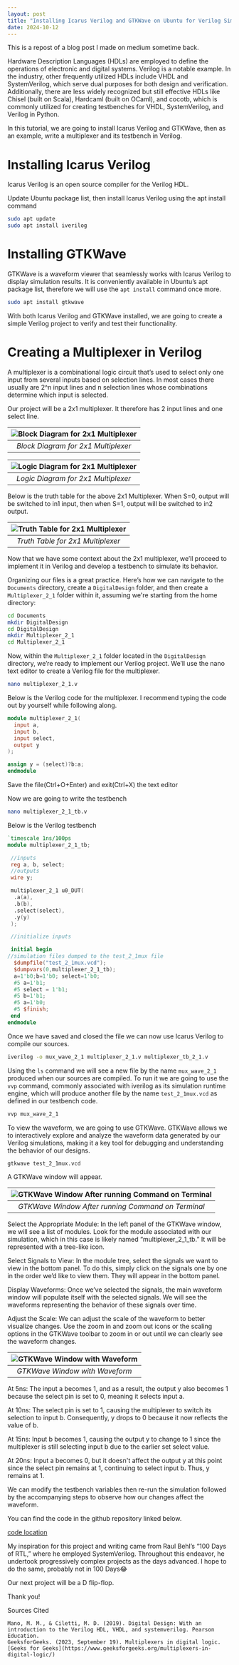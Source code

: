 ```yaml
---
layout: post
title: "Installing Icarus Verilog and GTKWave on Ubuntu for Verilog Simulation"
date: 2024-10-12
---
```


This is a repost of a blog post I made on medium sometime back. 

Hardware Description Languages (HDLs) are employed to define the operations of electronic and digital systems. Verilog is a notable example. In the industry, other frequently utilized HDLs include VHDL and SystemVerilog, which serve dual purposes for both design and verification. Additionally, there are less widely recognized but still effective HDLs like Chisel (built on Scala), Hardcaml (built on OCaml), and cocotb, which is commonly utilized for creating testbenches for VHDL, SystemVerilog, and Verilog in Python.

In this tutorial, we are going to install Icarus Verilog and GTKWave, then as an example, write a multiplexer and its testbench in Verilog.

# Installing Icarus Verilog
Icarus Verilog is an open source compiler for the Verilog HDL.

Update Ubuntu package list, then install Icarus Verilog using the apt install command

```bash
sudo apt update
sudo apt install iverilog
```

# Installing GTKWave
GTKWave is a waveform viewer that seamlessly works with Icarus Verilog to display simulation results. It is conveniently available in Ubuntu’s apt package list, therefore we will use the ```apt install``` command once more.

```bash
sudo apt install gtkwave
```

With both Icarus Verilog and GTKWave installed, we are going to create a simple Verilog project to verify and test their functionality.

# Creating a Multiplexer in Verilog
A multiplexer is a combinational logic circuit that’s used to select only one input from several inputs based on selection lines. In most cases there usually are 2^n input lines and n selection lines whose combinations determine which input is selected.

Our project will be a 2x1 multiplexer. It therefore has 2 input lines and one select line.

|![Block Diagram for 2x1 Multiplexer](/assets/iverilog/block_diag_mux.webp)|
|:--:| 
|*Block Diagram for 2x1 Multiplexer*|

|![Logic Diagram for 2x1 Multiplexer](/assets/iverilog/logic_diag_mux.webp)|
|:--:| 
|*Logic Diagram for 2x1 Multiplexer*|

Below is the truth table for the above 2x1 Multiplexer. When S=0, output will be switched to in1 input, then when S=1, output will be switched to in2 output.

|![Truth Table for 2x1 Multiplexer](/assets/iverilog/truth_table_mux.webp)|
|:--:| 
|*Truth Table for 2x1 Multiplexer*|

Now that we have some context about the 2x1 multiplexer, we’ll proceed to implement it in Verilog and develop a testbench to simulate its behavior.

Organizing our files is a great practice. Here’s how we can navigate to the ```Documents``` directory, create a ```DigitalDesign``` folder, and then create a ```Multiplexer_2_1``` folder within it, assuming we're starting from the home directory:

``` bash
cd Documents
mkdir DigitalDesign
cd DigitalDesign
mkdir Multiplexer_2_1
cd Multiplexer_2_1
```
Now, within the ```Multiplexer_2_1``` folder located in the ```DigitalDesign``` directory, we’re ready to implement our Verilog project. We’ll use the nano text editor to create a Verilog file for the multiplexer.

```bash
nano multiplexer_2_1.v
```
Below is the Verilog code for the multiplexer. I recommend typing the code out by yourself while following along.
```verilog
module multiplexer_2_1(
  input a,
  input b,
  input select,
  output y
);

assign y = (select)?b:a;
endmodule
```

Save the file(Ctrl+O+Enter) and exit(Ctrl+X) the text editor

Now we are going to write the testbench

```bash
nano multiplexer_2_1_tb.v
```
Below is the Verilog testbench

```verilog
`timescale 1ns/100ps 
module multiplexer_2_1_tb;

 //inputs
 reg a, b, select;
 //outputs
 wire y;

 multiplexer_2_1 u0_DUT(
  .a(a),
  .b(b),
  .select(select),
  .y(y)
 );

 //initialize inputs

 initial begin
//simulation files dumped to the test_2_1mux file
  $dumpfile("test_2_1mux.vcd");
  $dumpvars(0,multiplexer_2_1_tb);
  a=1'b0;b=1'b0; select=1'b0;
  #5 a=1'b1; 
  #5 select = 1'b1;
  #5 b=1'b1;
  #5 a=1'b0;
  #5 $finish;
 end
endmodule
```

Once we have saved and closed the file we can now use Icarus Verilog to compile our sources.

```bash 
iverilog -o mux_wave_2_1 multiplexer_2_1.v multiplexer_tb_2_1.v
```

Using the ```ls``` command we will see a new file by the name ```mux_wave_2_1``` produced when our sources are compiled. To run it we are going to use the ```vvp``` command, commonly associated with iverilog as its simulation runtime engine, which will produce another file by the name ```test_2_1mux.vcd``` as defined in our testbench code.

```bash
vvp mux_wave_2_1
```

To view the waveform, we are going to use GTKWave. GTKWave allows we to interactively explore and analyze the waveform data generated by our Verilog simulations, making it a key tool for debugging and understanding the behavior of our designs.

```bash
gtkwave test_2_1mux.vcd
```

A GTKWave window will appear.

|![GTKWave Window After running Command on Terminal](/assets/iverilog/GTKWave_window_one.webp)|
|:--:| 
|*GTKWave Window After running Command on Terminal*|

Select the Appropriate Module: In the left panel of the GTKWave window, we will see a list of modules. Look for the module associated with our simulation, which in this case is likely named “multiplexer_2_1_tb.” It will be represented with a tree-like icon.

Select Signals to View: In the module tree, select the signals we want to view in the bottom panel. To do this, simply click on the signals one by one in the order we’d like to view them. They will appear in the bottom panel.

Display Waveforms: Once we’ve selected the signals, the main waveform window will populate itself with the selected signals. We will see the waveforms representing the behavior of these signals over time.

Adjust the Scale: We can adjust the scale of the waveform to better visualize changes. Use the zoom in and zoom out icons or the scaling options in the GTKWave toolbar to zoom in or out until we can clearly see the waveform changes.

|![GTKWave Window with Waveform](/assets/iverilog/GTKWave_window_two.webp)|
|:--:| 
|*GTKWave Window with Waveform*|

At 5ns: The input a becomes 1, and as a result, the output y also becomes 1 because the select pin is set to 0, meaning it selects input a.

At 10ns: The select pin is set to 1, causing the multiplexer to switch its selection to input b. Consequently, y drops to 0 because it now reflects the value of b.

At 15ns: Input b becomes 1, causing the output y to change to 1 since the multiplexer is still selecting input b due to the earlier set select value.

At 20ns: Input a becomes 0, but it doesn't affect the output y at this point since the select pin remains at 1, continuing to select input b. Thus, y remains at 1.

We can modify the testbench variables then re-run the simulation followed by the accompanying steps to observe how our changes affect the waveform.

You can find the code in the github repository linked below.

[code location](https://github.com/kmarulab/RTL_100Days)

My inspiration for this project and writing came from Raul Behl’s “100 Days of RTL,” where he employed SystemVerilog. Throughout this endeavor, he undertook progressively complex projects as the days advanced. I hope to do the same, probably not in 100 Days😂

Our next project will be a D flip-flop.

Thank you!

Sources Cited

    Mano, M. M., & Ciletti, M. D. (2019). Digital Design: With an introduction to the Verilog HDL, VHDL, and systemverilog. Pearson Education.
    GeeksforGeeks. (2023, September 19). Multiplexers in digital logic. [Geeks for Geeks](https://www.geeksforgeeks.org/multiplexers-in-digital-logic/)